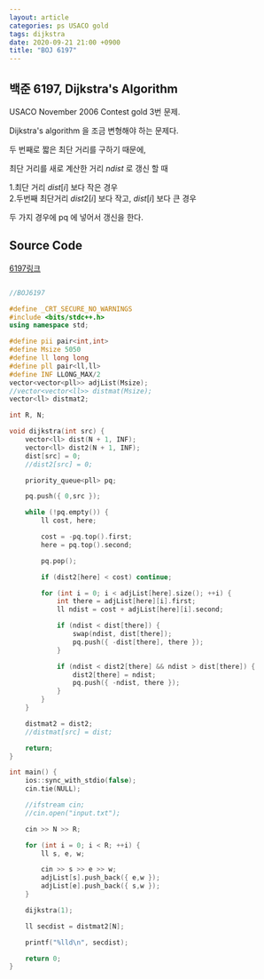 ```yaml
---
layout: article
categories: ps USACO gold
tags: dijkstra
date: 2020-09-21 21:00 +0900
title: "BOJ 6197"
---
```


## 백준 6197, Dijkstra's Algorithm

USACO November 2006 Contest gold 3번 문제.  

Dijkstra's algorithm 을 조금 변형해야 하는 문제다.

두 번째로 짧은 최단 거리를 구하기 때문에,

최단 거리를 새로 계산한 거리 $ndist$ 로 갱신 할 때

1.최단 거리 $dist[i]$ 보다 작은 경우  
2.두번째 최단거리 $dist2[i]$ 보다 작고, $dist[i]$ 보다 큰 경우  

두 가지 경우에 pq 에 넣어서 갱신을 한다.

## Source Code

[6197링크](https://www.acmicpc.net/problem/6197) 

```cpp

//BOJ6197

#define _CRT_SECURE_NO_WARNINGS
#include <bits/stdc++.h>
using namespace std;

#define pii pair<int,int>
#define Msize 5050
#define ll long long
#define pll pair<ll,ll>
#define INF LLONG_MAX/2
vector<vector<pll>> adjList(Msize);
//vector<vector<ll>> distmat(Msize);
vector<ll> distmat2;

int R, N;

void dijkstra(int src) {
	vector<ll> dist(N + 1, INF);
	vector<ll> dist2(N + 1, INF);
	dist[src] = 0;
	//dist2[src] = 0;

	priority_queue<pll> pq;

	pq.push({ 0,src });

	while (!pq.empty()) {
		ll cost, here;

		cost = -pq.top().first;
		here = pq.top().second;

		pq.pop();

		if (dist2[here] < cost) continue;

		for (int i = 0; i < adjList[here].size(); ++i) {
			int there = adjList[here][i].first;
			ll ndist = cost + adjList[here][i].second;

			if (ndist < dist[there]) {
				swap(ndist, dist[there]);
				pq.push({ -dist[there], there });
			}

			if (ndist < dist2[there] && ndist > dist[there]) {
				dist2[there] = ndist;
				pq.push({ -ndist, there });
			}
		}
	}

	distmat2 = dist2;
	//distmat[src] = dist;

	return;
}

int main() {
	ios::sync_with_stdio(false);
	cin.tie(NULL);

	//ifstream cin;
	//cin.open("input.txt");

	cin >> N >> R;

	for (int i = 0; i < R; ++i) {
		ll s, e, w;

		cin >> s >> e >> w;
		adjList[s].push_back({ e,w });
		adjList[e].push_back({ s,w });
	}

	dijkstra(1);

	ll secdist = distmat2[N];

	printf("%lld\n", secdist);

	return 0;
}

```